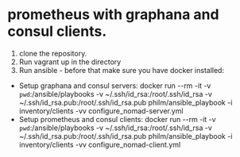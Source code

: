 # prometheus with graphana and consul clients.
1. clone the repository.
2. Run vagrant up in the directory
3. Run ansible - before that make sure you have docker installed:
 - Setup graphana and consul servers:
docker run --rm -it -v `pwd`:/ansible/playbooks -v ~/.ssh/id_rsa:/root/.ssh/id_rsa -v ~/.ssh/id_rsa.pub:/root/.ssh/id_rsa.pub philm/ansible_playbook -i inventory/clients -vv configure_nomad-server.yml
 - Setup prometheus and consul clients:
docker run --rm -it -v `pwd`:/ansible/playbooks -v ~/.ssh/id_rsa:/root/.ssh/id_rsa -v ~/.ssh/id_rsa.pub:/root/.ssh/id_rsa.pub philm/ansible_playbook -i inventory/clients -vv configure_nomad-client.yml
